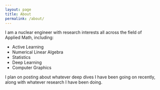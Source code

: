 ```yaml
---
layout: page
title: About
permalink: /about/
---
```


I am a nuclear engineer with research interests all across the field of Applied Math, including:
- Active Learning
- Numerical Linear Algebra
- Statistics
- Deep Learning
- Computer Graphics

I plan on posting about whatever deep dives I have been going on recently, along with whatever research I have been doing.
